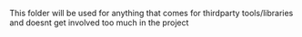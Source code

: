 This folder will be used for anything that comes for thirdparty tools/libraries and doesnt get involved too much in the project
